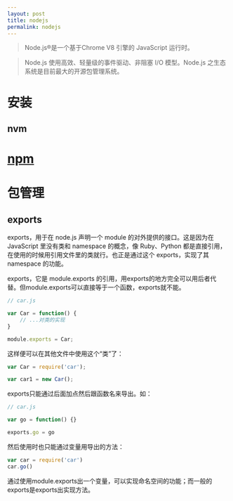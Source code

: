 ```yaml
---
layout: post
title: nodejs
permalink: nodejs
---
```

> Node.js®是一个基于Chrome V8 引擎的 JavaScript 运行时。

> Node.js 使用高效、轻量级的事件驱动、非阻塞 I/O 模型。Node.js 之生态系统是目前最大的开源包管理系统。


# 安装

## nvm

# [npm](https://www.npmjs.com/)
# 包管理

## exports
exports，用于在 node.js 声明一个 module 的对外提供的接口。这是因为在 JavaScript 里没有类和 namespace 的概念，像 Ruby、Python 都是直接引用，在使用的时候用引用文件里的类就行。也正是通过这个 exports，实现了其 namespace 的功能。

exports，它是 module.exports 的引用，用exports的地方完全可以用后者代替。但module.exports可以直接等于一个函数，exports就不能。

```js
// car.js

var Car = function() {
	// ...对类的实现
}

module.exports = Car;
```

这样便可以在其他文件中使用这个“类”了：

```js
var Car = require('car');

var car1 = new Car();
```

exports只能通过后面加点然后跟函数名来导出。如：

```js
// car.js

var go = function() {}

exports.go = go
```

然后使用时也只能通过变量用导出的方法：

```js
var car = require('car')
car.go()
```

通过使用module.exports出一个变量，可以实现命名空间的功能；而一般的exports是exports出实现方法。
